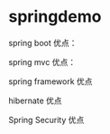 # springdemo



spring boot
优点：

spring mvc
优点：

spring framework
优点

hibernate
优点

Spring Security
优点
